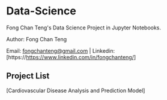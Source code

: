 # Data-Science
Fong Chan Teng's Data Science Project in Jupyter Notebooks.

Author: Fong Chan Teng

Email: fongchanteng@gmail.com | Linkedin: [https://https://www.linkedin.com/in/fongchanteng/]

## Project List
[Cardiovascular Disease Analysis and Prediction Model]
